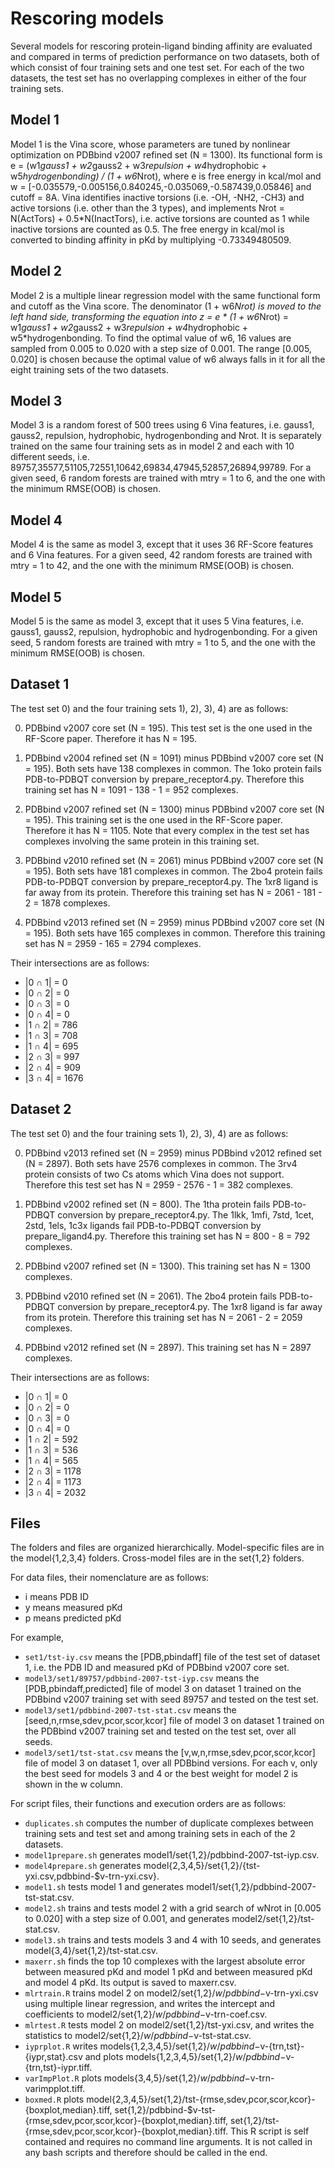 Rescoring models
================

Several models for rescoring protein-ligand binding affinity are evaluated and compared in terms of prediction performance on two datasets, both of which consist of four training sets and one test set. For each of the two datasets, the test set has no overlapping complexes in either of the four training sets.


Model 1
-------

Model 1 is the Vina score, whose parameters are tuned by nonlinear optimization on PDBbind v2007 refined set (N = 1300). Its functional form is e = (w1*gauss1 + w2*gauss2 + w3*repulsion + w4*hydrophobic + w5*hydrogenbonding) / (1 + w6*Nrot), where e is free energy in kcal/mol and w = [-0.035579,-0.005156,0.840245,-0.035069,-0.587439,0.05846] and cutoff = 8A. Vina identifies inactive torsions (i.e. -OH, -NH2, -CH3) and active torsions (i.e. other than the 3 types), and implements Nrot = N(ActTors) + 0.5*N(InactTors), i.e. active torsions are counted as 1 while inactive torsions are counted as 0.5. The free energy in kcal/mol is converted to binding affinity in pKd by multiplying -0.73349480509.


Model 2
-------

Model 2 is a multiple linear regression model with the same functional form and cutoff as the Vina score. The denominator (1 + w6*Nrot) is moved to the left hand side, transforming the equation into z = e * (1 + w6*Nrot) = w1*gauss1 + w2*gauss2 + w3*repulsion + w4*hydrophobic + w5*hydrogenbonding. To find the optimal value of w6, 16 values are sampled from 0.005 to 0.020 with a step size of 0.001. The range [0.005, 0.020] is chosen because the optimal value of w6 always falls in it for all the eight training sets of the two datasets.


Model 3
-------

Model 3 is a random forest of 500 trees using 6 Vina features, i.e. gauss1, gauss2, repulsion, hydrophobic, hydrogenbonding and Nrot. It is separately trained on the same four training sets as in model 2 and each with 10 different seeds, i.e. 89757,35577,51105,72551,10642,69834,47945,52857,26894,99789. For a given seed, 6 random forests are trained with mtry = 1 to 6, and the one with the minimum RMSE(OOB) is chosen.


Model 4
-------

Model 4 is the same as model 3, except that it uses 36 RF-Score features and 6 Vina features. For a given seed, 42 random forests are trained with mtry = 1 to 42, and the one with the minimum RMSE(OOB) is chosen.


Model 5
-------

Model 5 is the same as model 3, except that it uses 5 Vina features, i.e. gauss1, gauss2, repulsion, hydrophobic and hydrogenbonding. For a given seed, 5 random forests are trained with mtry = 1 to 5, and the one with the minimum RMSE(OOB) is chosen.


Dataset 1
---------

The test set 0) and the four training sets 1), 2), 3), 4) are as follows:

0) PDBbind v2007 core set (N = 195). This test set is the one used in the RF-Score paper. Therefore it has N = 195.

1) PDBbind v2004 refined set (N = 1091) minus PDBbind v2007 core set (N = 195). Both sets have 138 complexes in common. The 1oko protein fails PDB-to-PDBQT conversion by prepare_receptor4.py. Therefore this training set has N = 1091 - 138 - 1 = 952 complexes.

2) PDBbind v2007 refined set (N = 1300) minus PDBbind v2007 core set (N = 195). This training set is the one used in the RF-Score paper. Therefore it has N = 1105. Note that every complex in the test set has complexes involving the same protein in this training set.

3) PDBbind v2010 refined set (N = 2061) minus PDBbind v2007 core set (N = 195). Both sets have 181 complexes in common. The 2bo4 protein fails PDB-to-PDBQT conversion by prepare_receptor4.py. The 1xr8 ligand is far away from its protein. Therefore this training set has N = 2061 - 181 - 2 = 1878 complexes.

4) PDBbind v2013 refined set (N = 2959) minus PDBbind v2007 core set (N = 195). Both sets have 165 complexes in common. Therefore this training set has N = 2959 - 165 = 2794 complexes.

Their intersections are as follows:

* |0 ∩ 1| = 0
* |0 ∩ 2| = 0
* |0 ∩ 3| = 0
* |0 ∩ 4| = 0
* |1 ∩ 2| = 786
* |1 ∩ 3| = 708
* |1 ∩ 4| = 695
* |2 ∩ 3| = 997
* |2 ∩ 4| = 909
* |3 ∩ 4| = 1676


Dataset 2
---------

The test set 0) and the four training sets 1), 2), 3), 4) are as follows:

0) PDBbind v2013 refined set (N = 2959) minus PDBbind v2012 refined set (N = 2897). Both sets have 2576 complexes in common. The 3rv4 protein consists of two Cs atoms which Vina does not support. Therefore this test set has N = 2959 - 2576 - 1 = 382 complexes.

1) PDBbind v2002 refined set (N = 800). The 1tha protein fails PDB-to-PDBQT conversion by prepare_receptor4.py. The 1lkk, 1mfi, 7std, 1cet, 2std, 1els, 1c3x ligands fail PDB-to-PDBQT conversion by prepare_ligand4.py. Therefore this training set has N = 800 - 8 = 792 complexes.

2) PDBbind v2007 refined set (N = 1300). This training set has N = 1300 complexes.

3) PDBbind v2010 refined set (N = 2061). The 2bo4 protein fails PDB-to-PDBQT conversion by prepare_receptor4.py. The 1xr8 ligand is far away from its protein. Therefore this training set has N = 2061 - 2 = 2059 complexes.

4) PDBbind v2012 refined set (N = 2897). This training set has N = 2897 complexes.

Their intersections are as follows:

* |0 ∩ 1| = 0
* |0 ∩ 2| = 0
* |0 ∩ 3| = 0
* |0 ∩ 4| = 0
* |1 ∩ 2| = 592
* |1 ∩ 3| = 536
* |1 ∩ 4| = 565
* |2 ∩ 3| = 1178
* |2 ∩ 4| = 1173
* |3 ∩ 4| = 2032


## Files

The folders and files are organized hierarchically. Model-specific files are in the model{1,2,3,4} folders. Cross-model files are in the set{1,2} folders.

For data files, their nomenclature are as follows:

* i means PDB ID
* y means measured pKd
* p means predicted pKd

For example,

* `set1/tst-iy.csv` means the [PDB,pbindaff] file of the test set of dataset 1, i.e. the PDB ID and measured pKd of PDBbind v2007 core set.
* `model3/set1/89757/pdbbind-2007-tst-iyp.csv` means the [PDB,pbindaff,predicted] file of model 3 on dataset 1 trained on the PDBbind v2007 training set with seed 89757 and tested on the test set.
* `model3/set1/pdbbind-2007-tst-stat.csv` means the [seed,n,rmse,sdev,pcor,scor,kcor] file of model 3 on dataset 1 trained on the PDBbind v2007 training set and tested on the test set, over all seeds.
* `model3/set1/tst-stat.csv` means the [v,w,n,rmse,sdev,pcor,scor,kcor] file of model 3 on dataset 1, over all PDBbind versions. For each v, only the best seed for models 3 and 4 or the best weight for model 2 is shown in the w column.

For script files, their functions and execution orders are as follows:

* `duplicates.sh` computes the number of duplicate complexes between training sets and test set and among training sets in each of the 2 datasets.
* `model1prepare.sh` generates model1/set{1,2}/pdbbind-2007-tst-iyp.csv.
* `model4prepare.sh` generates model{2,3,4,5}/set{1,2}/{tst-yxi.csv,pdbbind-$v-trn-yxi.csv}.
* `model1.sh` tests model 1 and generates model1/set{1,2}/pdbbind-2007-tst-stat.csv.
* `model2.sh` trains and tests model 2 with a grid search of wNrot in [0.005 to 0.020] with a step size of 0.001, and generates model2/set{1,2}/tst-stat.csv.
* `model3.sh` trains and tests models 3 and 4 with 10 seeds, and generates model{3,4}/set{1,2}/tst-stat.csv.
* `maxerr.sh` finds the top 10 complexes with the largest absolute error between measured pKd and model 1 pKd and between measured pKd and model 4 pKd. Its output is saved to maxerr.csv.
* `mlrtrain.R` trains model 2 on model2/set{1,2}/$w/pdbbind-$v-trn-yxi.csv using multiple linear regression, and writes the intercept and coefficients to model2/set{1,2}/$w/pdbbind-$v-trn-coef.csv.
* `mlrtest.R` tests model 2 on model2/set{1,2}/tst-yxi.csv, and writes the statistics to model2/set{1,2}/$w/pdbbind-$v-tst-stat.csv.
* `iyprplot.R` writes models{1,2,3,4,5}/set{1,2}/$w/pdbbind-$v-{trn,tst}-{iypr,stat}.csv and plots models{1,2,3,4,5}/set{1,2}/$w/pdbbind-$v-{trn,tst}-iypr.tiff.
* `varImpPlot.R` plots models{3,4,5}/set{1,2}/$w/pdbbind-$v-trn-varimpplot.tiff.
* `boxmed.R` plots model{2,3,4,5}/set{1,2}/tst-{rmse,sdev,pcor,scor,kcor}-{boxplot,median}.tiff, set{1,2}/pdbbind-$v-tst-{rmse,sdev,pcor,scor,kcor}-{boxplot,median}.tiff, set{1,2}/tst-{rmse,sdev,pcor,scor,kcor}-{boxplot,median}.tiff. This R script is self contained and requires no command line arguments. It is not called in any bash scripts and therefore should be called in the end.
